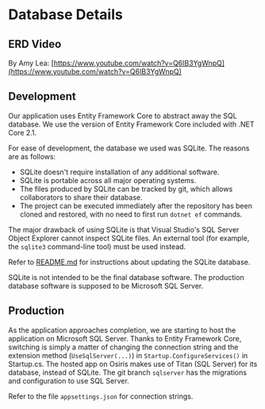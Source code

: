 # Database Details

## ERD Video

By Amy Lea: [https://www.youtube.com/watch?v=Q6IB3YgWnpQ](https://www.youtube.com/watch?v=Q6IB3YgWnpQ)

## Development

Our application uses Entity Framework Core to abstract away the SQL database.  We use the version of Entity Framework Core included with .NET Core 2.1.

For ease of development, the database we used was SQLite.  The reasons are as follows:

* SQLite doesn't require installation of any additional software.
* SQLite is portable across all major operating systems.
* The files produced by SQLite can be tracked by git, which allows collaborators to share their database.
* The project can be executed immediately after the repository has been cloned and restored, with no need to first run `dotnet ef` commands.

The major drawback of using SQLite is that Visual Studio's SQL Server Object Explorer cannot inspect SQLite files.  An external tool (for example, the `sqlite3` command-line tool) must be used instead.

Refer to [README.md](../README.md) for instructions about updating the SQLite database.

SQLite is not intended to be the final database software.  The production database software is supposed to be Microsoft SQL Server.

## Production

As the application approaches completion, we are starting to host the application on Microsoft SQL Server.  Thanks to Entity Framework Core, switching is simply a matter of changing the connection string and the extension method (`UseSqlServer(...)`) in `Startup.ConfigureServices()` in Startup.cs.  The hosted app on Osiris makes use of Titan (SQL Server) for its database, instead of SQLite.  The git branch `sqlserver` has the migrations and configuration to use SQL Server.

Refer to the file `appsettings.json` for connection strings.
